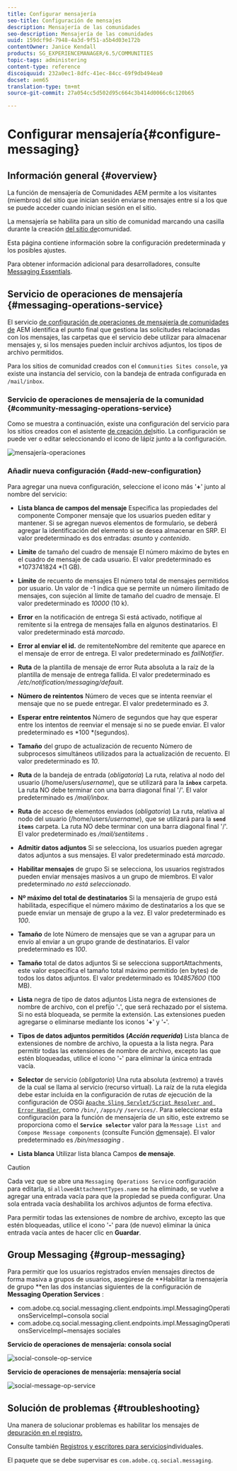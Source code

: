 ```yaml
---
title: Configurar mensajería
seo-title: Configuración de mensajes
description: Mensajería de las comunidades
seo-description: Mensajería de las comunidades
uuid: 159dcf9d-7948-4a3d-9f51-a5b4d03e172b
contentOwner: Janice Kendall
products: SG_EXPERIENCEMANAGER/6.5/COMMUNITIES
topic-tags: administering
content-type: reference
discoiquuid: 232a0ec1-8dfc-41ec-84cc-69f9db494ea0
docset: aem65
translation-type: tm+mt
source-git-commit: 27a054cc5d502d95c664c3b414d0066c6c120b65

---
```



# Configurar mensajería{#configure-messaging}

## Información general {#overview}

La función de mensajería de Comunidades AEM permite a los visitantes (miembros) del sitio que inician sesión enviarse mensajes entre sí a los que se puede acceder cuando inician sesión en el sitio.

La mensajería se habilita para un sitio de comunidad marcando una casilla durante la creación [del sitio de](/help/communities/sites-console.md)comunidad.

Esta página contiene información sobre la configuración predeterminada y los posibles ajustes.

Para obtener información adicional para desarrolladores, consulte [Messaging Essentials](/help/communities/essentials-messaging.md).

## Servicio de operaciones de mensajería {#messaging-operations-service}

El servicio [de configuración de operaciones de mensajería de comunidades de](https://localhost:4502/system/console/configMgr/com.adobe.cq.social.messaging.client.endpoints.impl.MessagingOperationsServiceImpl) AEM identifica el punto final que gestiona las solicitudes relacionadas con los mensajes, las carpetas que el servicio debe utilizar para almacenar mensajes y, si los mensajes pueden incluir archivos adjuntos, los tipos de archivo permitidos.

Para los sitios de comunidad creados con el `Communities Sites console`, ya existe una instancia del servicio, con la bandeja de entrada configurada en `/mail/inbox`.

### Servicio de operaciones de mensajería de la comunidad {#community-messaging-operations-service}

Como se muestra a continuación, existe una configuración del servicio para los sitios creados con el asistente [de creación del](/help/communities/sites-console.md)sitio. La configuración se puede ver o editar seleccionando el icono de lápiz junto a la configuración.

![mensajería-operaciones](assets/messaging-operations.png)

### Añadir nueva configuración {#add-new-configuration}

Para agregar una nueva configuración, seleccione el icono más &#39;**+**&#39; junto al nombre del servicio:

* **Lista blanca de campos del mensaje** Especifica las propiedades del componente Componer mensaje que los usuarios pueden editar y mantener. Si se agregan nuevos elementos de formulario, se deberá agregar la identificación del elemento si se desea almacenar en SRP. El valor predeterminado es dos entradas: *asunto* y *contenido*.

* **Límite** de tamaño del cuadro de mensaje El número máximo de bytes en el cuadro de mensaje de cada usuario. El valor predeterminado es *1073741824 *(1 GB).

* **Límite** de recuento de mensajes El número total de mensajes permitidos por usuario. Un valor de -1 indica que se permite un número ilimitado de mensajes, con sujeción al límite de tamaño del cuadro de mensaje. El valor predeterminado es *10000* (10 k).

* **Error** en la notificación de entrega Si está activado, notifique al remitente si la entrega de mensajes falla en algunos destinatarios. El valor predeterminado está *marcado*.

* **Error al enviar el id.** de remitenteNombre del remitente que aparece en el mensaje de error de entrega. El valor predeterminado es *failNotifier*.

* **Ruta** de la plantilla de mensaje de error Ruta absoluta a la raíz de la plantilla de mensaje de entrega fallida. El valor predeterminado es */etc/notification/messaging/default*.

* **Número de reintentos** Número de veces que se intenta reenviar el mensaje que no se puede entregar. El valor predeterminado es *3*.

* **Esperar entre reintentos** Número de segundos que hay que esperar entre los intentos de reenviar el mensaje si no se puede enviar. El valor predeterminado es *100 *(segundos).

* **Tamaño** del grupo de actualización de recuento Número de subprocesos simultáneos utilizados para la actualización de recuento. El valor predeterminado es *10*.

* **Ruta** de la bandeja de entrada (*obligatoria*) La ruta, relativa al nodo del usuario (/home/users/*username*), que se utilizará para la **`inbox`** carpeta. La ruta NO debe terminar con una barra diagonal final &#39;/&#39;. El valor predeterminado es */mail/inbox.*

* **Ruta** de acceso de elementos enviados (*obligatoria*) La ruta, relativa al nodo del usuario (/home/users/*username*), que se utilizará para la **`send items`** carpeta. La ruta NO debe terminar con una barra diagonal final &#39;/&#39;. El valor predeterminado es */mail/sentiitems* .

* **Admitir datos adjuntos** Si se selecciona, los usuarios pueden agregar datos adjuntos a sus mensajes. El valor predeterminado está *marcado*.

* **Habilitar mensajes** de grupo Si se selecciona, los usuarios registrados pueden enviar mensajes masivos a un grupo de miembros. El valor predeterminado *no está seleccionado*.

* **Nº máximo del total de destinatarios** Si la mensajería de grupo está habilitada, especifique el número máximo de destinatarios a los que se puede enviar un mensaje de grupo a la vez. El valor predeterminado es *100*.

* **Tamaño** de lote Número de mensajes que se van a agrupar para un envío al enviar a un grupo grande de destinatarios. El valor predeterminado es *100*.

* **Tamaño** total de datos adjuntos Si se selecciona supportAttachments, este valor especifica el tamaño total máximo permitido (en bytes) de todos los datos adjuntos. El valor predeterminado es *104857600* (100 MB).

* **Lista** negra de tipo de datos adjuntos Lista negra de extensiones de nombre de archivo, con el prefijo &#39;**.**&#39;, que será rechazado por el sistema. Si no está bloqueada, se permite la extensión. Las extensiones pueden agregarse o eliminarse mediante los iconos &#39;**+**&#39; y &#39;**-**&#39;.

* **Tipos de datos adjuntos permitidos**
   **(*Acción requerida*)** Lista blanca de extensiones de nombre de archivo, la opuesta a la lista negra. Para permitir todas las extensiones de nombre de archivo, excepto las que estén bloqueadas, utilice el icono &#39;**-**&#39; para eliminar la única entrada vacía.

* **Selector** de servicio (*obligatorio*) Una ruta absoluta (extremo) a través de la cual se llama al servicio (recurso virtual). La raíz de la ruta elegida debe estar incluida en la configuración de rutas *de* ejecución de la configuración de OSGi [`Apache Sling Servlet/Script Resolver and Error Handler`](https://localhost:4502/system/console/configMgr/org.apache.sling.servlets.resolver.SlingServletResolver), como `/bin/`, `/apps/`y `/services/`. Para seleccionar esta configuración para la función de mensajería de un sitio, este extremo se proporciona como el **`Service selector`** valor para la `Message List and Compose Message components` (consulte Función [de](/help/communities/configure-messaging.md)mensaje).
El valor predeterminado es */bin/messaging* .

* **Lista blanca** Utilizar lista blanca Campos **de mensaje**.

>[!CAUTION]
>
>Cada vez que se abre una `Messaging Operations Service` configuración para editarla, si `allowedAttachmentTypes.name` se ha eliminado, se vuelve a agregar una entrada vacía para que la propiedad se pueda configurar. Una sola entrada vacía deshabilita los archivos adjuntos de forma efectiva.
>
>Para permitir todas las extensiones de nombre de archivo, excepto las que estén bloqueadas, utilice el icono &#39;**-**&#39; para (de nuevo) eliminar la única entrada vacía antes de hacer clic en **Guardar**.

## Group Messaging {#group-messaging}

Para permitir que los usuarios registrados envíen mensajes directos de forma masiva a grupos de usuarios, asegúrese de **Habilitar la mensajería de grupo **en las dos instancias siguientes de la configuración de **Messaging Operation Services** :

* com.adobe.cq.social.messaging.client.endpoints.impl.MessagingOperationsServiceImpl~consola social
* com.adobe.cq.social.messaging.client.endpoints.impl.MessagingOperationsServiceImpl~mensajes sociales

**Servicio de operaciones de mensajería: consola social**

![social-console-op-service](assets/social-console-op-service.png)

**Servicio de operaciones de mensajería: mensajería social**

![social-message-op-service](assets/social-message-op-service.png)

## Solución de problemas {#troubleshooting}

Una manera de solucionar problemas es habilitar los mensajes de [depuración en el registro.](/help/sites-administering/troubleshooting.md)

Consulte también [Registros y escritores para servicios](/help/sites-deploying/configure-logging.md#loggers-and-writers-for-individual-services)individuales.

El paquete que se debe supervisar es `com.adobe.cq.social.messaging`.
